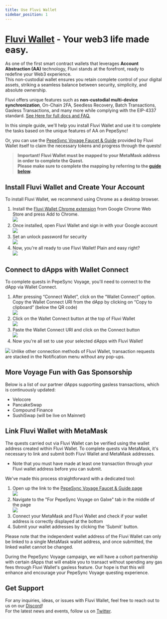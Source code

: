 ```yaml
---
title: Use Fluvi Wallet
sidebar_position: 1
---
```


# [Fluvi Wallet](https://fluviwallet.xyz/) - Your web3 life made easy.

As one of the first smart contract wallets that leverages **Account Abstraction (AA)** technology, Fluvi stands at the forefront, ready to redefine your Web3 experience.  
This non-custodial wallet ensures you retain complete control of your digital assets, striking a seamless balance between security, simplicity, and absolute ownership.

Fluvi offers unique features such as **non-custodial multi-device synchronization**, On-Chain 2FA, Seedless Recovery, Batch Transactions, Gasless Transactions, and many more while complying with the EIP-4337 standard. [See Here for full docs and FAQ.](https://docs.fluviwallet.xyz/linea-voyage/linea-voyage-with-fluvi-wallet)

In this simple guide, we'll help you install Fluvi Wallet and use it to complete the tasks based on the unique features of AA on PepeSync!

Or, you can use the [PepeSync Voyage Faucet & Guide](http://linea-quest.fluvi.io) provided by Fluvi Wallet itself to claim the necessary tokens and progress through the quests!

> **Important! Fluvi Wallet must be mapped to your MetaMask address in order to complete the Quest.  
> Please make sure to complete the mapping by referring to the [guide below](#link-fluvi-wallet-with-metamask).**

## Install Fluvi Wallet and Create Your Account

To install Fluvi Wallet, we recommend using Chrome as a desktop browser.

1.  Install the [Fluvi Wallet Chrome extension](https://chrome.google.com/webstore/detail/fluvi-wallet/mmmjbcfofconkannjonfmjjajpllddbg) from Google Chrome Web Store and press Add to Chrome.  
    ![](/img/quests/fluvi_wallet/image1.png)
2.  Once installed, open Fluvi Wallet and sign in with your Google account  
    ![](/img/quests/fluvi_wallet/image2.png)
3.  Set an unlock password for security  
    ![](/img/quests/fluvi_wallet/image3.png)
4.  Now, you're all ready to use Fluvi Wallet! Plain and easy right?  
    ![](/img/quests/fluvi_wallet/image4.png)

## Connect to dApps with Wallet Connect

To complete quests in PepeSync Voyage, you'll need to connect to the dApp via Wallet Connect.

1.  After pressing “Connect Wallet”, click on the “Wallet Connect” option.  
    Copy the Wallet Connect URI from the dApp by clicking on “Copy to clipboard” (below the QR code)  
    ![](/img/quests/fluvi_wallet/image5.png)
2.  Click on the Wallet Connect button at the top of Fluvi Wallet  
    ![](/img/quests/fluvi_wallet/image6.png)
3.  Paste the Wallet Connect URI and click on the Connect button  
    ![](/img/quests/fluvi_wallet/image7.png)
4.  Now you're all set to use your selected dApps with Fluvi Wallet!

![](/img/quests/fluvi_wallet/image8.png) Unlike other connection methods of Fluvi Wallet, transaction requests are stacked in the Notification menu without any pop-ups.

## More Voyage Fun with Gas Sponsorship

Below is a list of our partner dApps supporting gasless transactions, which is continuously updated:

- Velocore
- PancakeSwap
- Compound Finance
- SushiSwap (will be live on Mainnet)

## Link Fluvi Wallet with MetaMask

The quests carried out via Fluvi Wallet can be verified using the wallet address created within Fluvi Wallet. To complete quests via MetaMask, it's necessary to link and submit both Fluvi Wallet and MetaMask addresses.

- Note that you must have made at least one transaction through your Fluvi wallet address before you can submit.

We've made this process straightforward with a dedicated tool:

1.  Open up the link to the [PepeSync Voyage Faucet & Guide page  
    ](http://linea-quest.fluvi.io)![](/img/quests/fluvi_wallet/image9.png)
2.  Navigate to the "For PepeSync Voyage on Galxe" tab in the middle of the page  
    ![](/img/quests/fluvi_wallet/image10.png)
3.  Connect your MetaMask and Fluvi Wallet and check if your wallet address is correctly displayed at the bottom
4.  Submit your wallet addresses by clicking the 'Submit' button.

Please note that the independent wallet address of the Fluvi Wallet can only be linked to a single MetaMask wallet address, and once submitted, the linked wallet cannot be changed.

During the PepeSync Voyage campaign, we will have a cohort partnership with certain dApps that will enable you to transact without spending any gas fees through Fluvi Wallet's gasless feature. Our hope is that this will enhance and encourage your PepeSync Voyage questing experience.

## Get Support[​](https://docs.pepesync.xyz/use-linea-testnet/explore/use-celer#get-support)

For any inquiries, ideas, or issues with Fluvi Wallet, feel free to reach out to us on our [Discord](https://discord.com/invite/TVdGd8R5rk)!  
For the latest news and events, follow us on [Twitter](https://twitter.com/fluviweb3).
